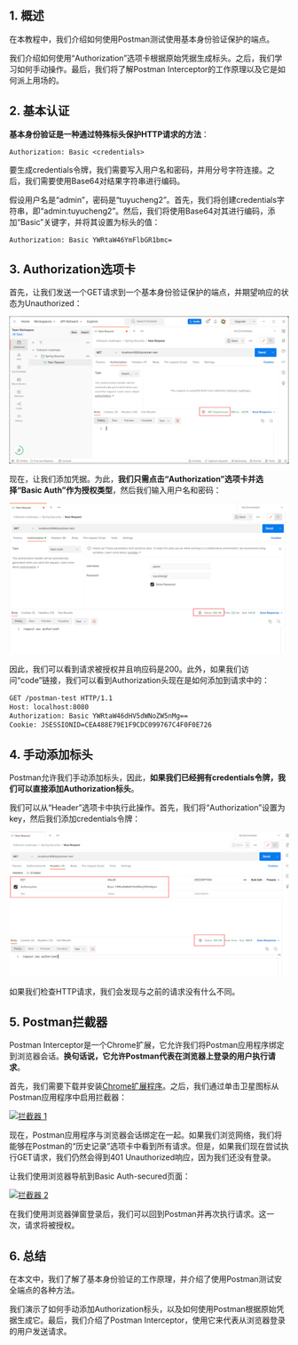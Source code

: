 ## 1. 概述

在本教程中，我们介绍如何使用Postman测试使用基本身份验证保护的端点。

我们介绍如何使用“Authorization”选项卡根据原始凭据生成标头。之后，我们学习如何手动操作。最后，我们将了解Postman Interceptor的工作原理以及它是如何派上用场的。

## 2. 基本认证

**基本身份验证是一种通过特殊标头保护HTTP请求的方法**：

```http
Authorization: Basic <credentials>
```

要生成credentials令牌，我们需要写入用户名和密码，并用分号字符连接。之后，我们需要使用Base64对结果字符串进行编码。

假设用户名是“admin”，密码是“tuyucheng2”。首先，我们将创建credentials字符串，即“admin:tuyucheng2”。然后，我们将使用Base64对其进行编码，添加“Basic”关键字，并将其设置为标头的值：

```http
Authorization: Basic YWRtaW46YmFlbGR1bmc=
```

## 3. Authorization选项卡

首先，让我们发送一个GET请求到一个基本身份验证保护的端点，并期望响应的状态为Unauthorized：

<img src="../assets/img.png"> 


现在，让我们添加凭据。为此，**我们只需点击“Authorization”选项卡并选择“Basic Auth”作为授权类型**，然后我们输入用户名和密码：


<img src="../assets/img_1.png">

因此，我们可以看到请求被授权并且响应码是200。此外，如果我们访问“code”链接，我们可以看到Authorization头现在是如何添加到请求中的：

```http
GET /postman-test HTTP/1.1
Host: localhost:8080
Authorization: Basic YWRtaW46dHV5dWNoZW5nMg==
Cookie: JSESSIONID=CEA488E79E1F9CDC099767C4F0F0E726
```

## 4. 手动添加标头

Postman允许我们手动添加标头，因此，**如果我们已经拥有credentials令牌，我们可以直接添加Authorization标头**。

我们可以从“Header”选项卡中执行此操作。首先，我们将“Authorization”设置为key，然后我们添加credentials令牌：


<img src="../assets/img_2.png">

如果我们检查HTTP请求，我们会发现与之前的请求没有什么不同。

## 5. Postman拦截器

Postman Interceptor是一个Chrome扩展，它允许我们将Postman应用程序绑定到浏览器会话。**换句话说，它允许Postman代表在浏览器上登录的用户执行请求**。

首先，我们需要下载并安装[Chrome扩展程序](https://chrome.google.com/webstore/detail/postman-interceptor/aicmkgpgakddgnaphhhpliifpcfhicfo)。之后，我们通过单击卫星图标从Postman应用程序中启用拦截器：

 

[![拦截器 1](https://www.baeldung.com/wp-content/uploads/2022/09/interceptor-1.png)](https://www.baeldung.com/wp-content/uploads/2022/09/interceptor-1.png)

现在，Postman应用程序与浏览器会话绑定在一起。如果我们浏览网络，我们将能够在Postman的“历史记录”选项卡中看到所有请求。但是，如果我们现在尝试执行GET请求，我们仍然会得到401 Unauthorized响应，因为我们还没有登录。

让我们使用浏览器导航到Basic Auth-secured页面：

 

[![拦截器 2](https://www.baeldung.com/wp-content/uploads/2022/09/interceptor_2.jpg)](https://www.baeldung.com/wp-content/uploads/2022/09/interceptor_2.jpg)

在我们使用浏览器弹窗登录后，我们可以回到Postman并再次执行请求。这一次，请求将被授权。

## 6. 总结

在本文中，我们了解了基本身份验证的工作原理，并介绍了使用Postman测试安全端点的各种方法。

我们演示了如何手动添加Authorization标头，以及如何使用Postman根据原始凭据生成它。最后，我们介绍了Postman Interceptor，使用它来代表从浏览器登录的用户发送请求。

